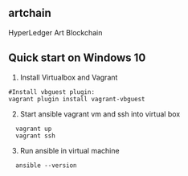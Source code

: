 artchain
--------
HyperLedger Art Blockchain

## Quick start on Windows 10

1. Install Virtualbox and Vagrant
```
#Install vbguest plugin:
vagrant plugin install vagrant-vbguest
```

2. Start ansible vagrant vm and ssh into virtual box

```
  vagrant up
  vagrant ssh
```
3. Run ansible in virtual machine
```
  ansible --version
```

